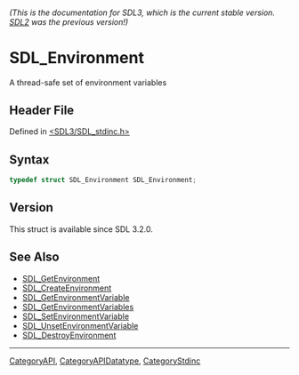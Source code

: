 ###### (This is the documentation for SDL3, which is the current stable version. [SDL2](https://wiki.libsdl.org/SDL2/) was the previous version!)
# SDL_Environment

A thread-safe set of environment variables

## Header File

Defined in [<SDL3/SDL_stdinc.h>](https://github.com/libsdl-org/SDL/blob/main/include/SDL3/SDL_stdinc.h)

## Syntax

```c
typedef struct SDL_Environment SDL_Environment;
```

## Version

This struct is available since SDL 3.2.0.

## See Also

- [SDL_GetEnvironment](SDL_GetEnvironment)
- [SDL_CreateEnvironment](SDL_CreateEnvironment)
- [SDL_GetEnvironmentVariable](SDL_GetEnvironmentVariable)
- [SDL_GetEnvironmentVariables](SDL_GetEnvironmentVariables)
- [SDL_SetEnvironmentVariable](SDL_SetEnvironmentVariable)
- [SDL_UnsetEnvironmentVariable](SDL_UnsetEnvironmentVariable)
- [SDL_DestroyEnvironment](SDL_DestroyEnvironment)

----
[CategoryAPI](CategoryAPI), [CategoryAPIDatatype](CategoryAPIDatatype), [CategoryStdinc](CategoryStdinc)

